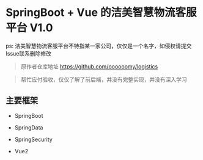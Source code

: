 # SpringBoot + Vue 的洁美智慧物流客服平台 V1.0
ps: 洁美智慧物流客服平台不特指某一家公司，仅仅是一个名字，如侵权请提交Issue联系删除修改
> 原作者仓库地址 https://github.com/oooooomy/logistics

> 帮忙应付验收，仅仅了解了前后端，并没有完整实现，并没有深入学习
## 主要框架
- SpringBoot

- SpringData

- SpringSecurity

- Vue2
